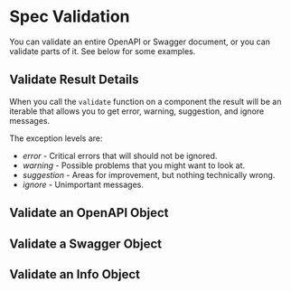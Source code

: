 # Spec Validation

You can validate an entire OpenAPI or Swagger document, or you can validate parts of it. See below for some examples.

## Validate Result Details

When you call the `validate` function on a component the result will be an iterable that allows you to get error, warning, suggestion, and ignore messages.

The exception levels are:

- *error* - Critical errors that will should not be ignored.
- *warning* - Possible problems that you might want to look at.
- *suggestion* - Areas for improvement, but nothing technically wrong.
- *ignore* - Unimportant messages.

<CodeSwitcher :languages="{js: 'JavaScript',ts: 'TypeScript'}">
<template v-slot:js>

<<< @/code/spec-validation/validate-details.ts#javascript

</template>
<template v-slot:ts>

<<< @/code/spec-validation/validate-details.ts#typescript

</template>
</CodeSwitcher>

## Validate an OpenAPI Object

<CodeSwitcher :languages="{js: 'JavaScript',ts: 'TypeScript'}">
<template v-slot:js>

<<< @/code/spec-validation/validate-component.ts#openapi-js

</template>
<template v-slot:ts>

<<< @/code/spec-validation/validate-component.ts#openapi-ts

</template>
</CodeSwitcher>

## Validate a Swagger Object

<CodeSwitcher :languages="{js: 'JavaScript',ts: 'TypeScript'}">
<template v-slot:js>

<<< @/code/spec-validation/validate-component.ts#swagger-js

</template>
<template v-slot:ts>

<<< @/code/spec-validation/validate-component.ts#swagger-ts

</template>
</CodeSwitcher>

## Validate an Info Object

<CodeSwitcher :languages="{js: 'JavaScript',ts: 'TypeScript'}">
<template v-slot:js>

<<< @/code/spec-validation/validate-component.ts#info-js

</template>
<template v-slot:ts>

<<< @/code/spec-validation/validate-component.ts#info-ts

</template>
</CodeSwitcher>

